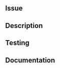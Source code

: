 <!--

Please be aware of:
https://github.com/ArrayKnight/storybook-addon-headless/blob/master/CONTRIBUTING.md

Specifically, did you use the semantic commit system? It is required for a successful release.

-->

## Issue

<!-- Paste a link to the issue the changes are related to. -->

## Description

<!-- Provide a brief summary of what changes were made. -->

## Testing

<!-- How have the changes been tested? If this was a large change, did regression testing occur? -->

## Documentation

<!-- Did a feature change or get added/removed? Does the documentation reflect those changes? -->
